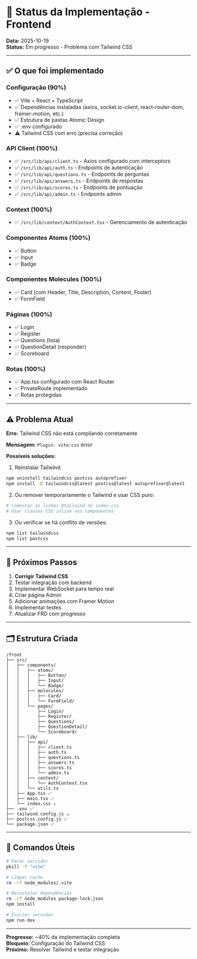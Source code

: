 # 🎃 Status da Implementação - Frontend

**Data:** 2025-10-19  
**Status:** Em progresso - Problema com Tailwind CSS

---

## ✅ O que foi implementado

### Configuração (90%)
- ✅ Vite + React + TypeScript
- ✅ Dependências instaladas (axios, socket.io-client, react-router-dom, framer-motion, etc.)
- ✅ Estrutura de pastas Atomic Design
- ✅ .env configurado
- ⚠️ Tailwind CSS com erro (precisa correção)

### API Client (100%)
- ✅ `/src/lib/api/client.ts` - Axios configurado com interceptors
- ✅ `/src/lib/api/auth.ts` - Endpoints de autenticação
- ✅ `/src/lib/api/questions.ts` - Endpoints de perguntas
- ✅ `/src/lib/api/answers.ts` - Endpoints de respostas
- ✅ `/src/lib/api/scores.ts` - Endpoints de pontuação
- ✅ `/src/lib/api/admin.ts` - Endpoints admin

### Context (100%)
- ✅ `/src/lib/context/AuthContext.tsx` - Gerenciamento de autenticação

### Componentes Atoms (100%)
- ✅ Button
- ✅ Input
- ✅ Badge

### Componentes Molecules (100%)
- ✅ Card (com Header, Title, Description, Content, Footer)
- ✅ FormField

### Páginas (100%)
- ✅ Login
- ✅ Register
- ✅ Questions (lista)
- ✅ QuestionDetail (responder)
- ✅ Scoreboard

### Rotas (100%)
- ✅ App.tsx configurado com React Router
- ✅ PrivateRoute implementado
- ✅ Rotas protegidas

---

## ⚠️ Problema Atual

**Erro:** Tailwind CSS não está compilando corretamente

**Mensagem:** `Plugin: vite:css` error

**Possíveis soluções:**

1. Reinstalar Tailwind:
```bash
npm uninstall tailwindcss postcss autoprefixer
npm install -D tailwindcss@latest postcss@latest autoprefixer@latest
```

2. Ou remover temporariamente o Tailwind e usar CSS puro:
```bash
# Comentar as linhas @tailwind no index.css
# Usar classes CSS inline nos componentes
```

3. Ou verificar se há conflito de versões:
```bash
npm list tailwindcss
npm list postcss
```

---

## 📝 Próximos Passos

1. **Corrigir Tailwind CSS**
2. Testar integração com backend
3. Implementar WebSocket para tempo real
4. Criar página Admin
5. Adicionar animações com Framer Motion
6. Implementar testes
7. Atualizar FRD com progresso

---

## 🗂️ Estrutura Criada

```
/front
├── src/
│   ├── components/
│   │   ├── atoms/
│   │   │   ├── Button/
│   │   │   ├── Input/
│   │   │   └── Badge/
│   │   ├── molecules/
│   │   │   ├── Card/
│   │   │   └── FormField/
│   │   └── pages/
│   │       ├── Login/
│   │       ├── Register/
│   │       ├── Questions/
│   │       ├── QuestionDetail/
│   │       └── Scoreboard/
│   ├── lib/
│   │   ├── api/
│   │   │   ├── client.ts
│   │   │   ├── auth.ts
│   │   │   ├── questions.ts
│   │   │   ├── answers.ts
│   │   │   ├── scores.ts
│   │   │   └── admin.ts
│   │   ├── context/
│   │   │   └── AuthContext.tsx
│   │   └── utils.ts
│   ├── App.tsx ✅
│   ├── main.tsx ✅
│   └── index.css ⚠️
├── .env ✅
├── tailwind.config.js ⚠️
├── postcss.config.js ✅
└── package.json ✅
```

---

## 🔧 Comandos Úteis

```bash
# Parar servidor
pkill -f "vite"

# Limpar cache
rm -rf node_modules/.vite

# Reinstalar dependências
rm -rf node_modules package-lock.json
npm install

# Iniciar servidor
npm run dev
```

---

**Progresso:** ~40% da implementação completa  
**Bloqueio:** Configuração do Tailwind CSS  
**Próximo:** Resolver Tailwind e testar integração
